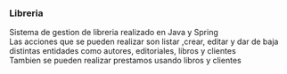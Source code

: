 ### Libreria  
Sistema de gestion de libreria realizado en Java y Spring  
Las acciones que se pueden realizar son listar ,crear, editar y dar de baja distintas entidades como autores, editoriales, libros y clientes  
Tambien se pueden realizar prestamos usando libros y clientes


